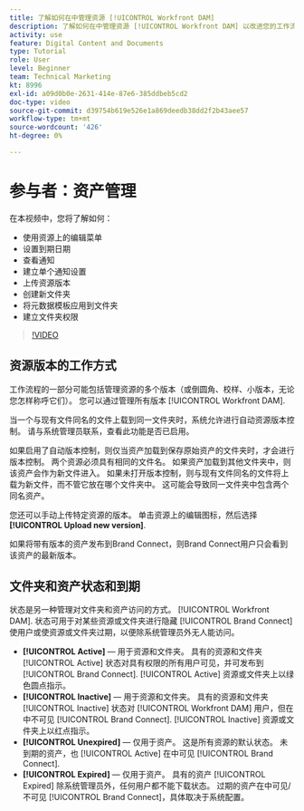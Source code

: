 ```yaml
---
title: 了解如何在中管理资源 [!UICONTROL Workfront DAM]
description: 了解如何在中管理资源 [!UICONTROL Workfront DAM] 以改进您的工作流。
activity: use
feature: Digital Content and Documents
type: Tutorial
role: User
level: Beginner
team: Technical Marketing
kt: 8996
exl-id: a09d0b0e-2631-414e-87e6-385ddbeb5cd2
doc-type: video
source-git-commit: d39754b619e526e1a869deedb38dd2f2b43aee57
workflow-type: tm+mt
source-wordcount: '426'
ht-degree: 0%

---
```


# 参与者：资产管理

在本视频中，您将了解如何：

* 使用资源上的编辑菜单
* 设置到期日期
* 查看通知
* 建立单个通知设置
* 上传资源版本
* 创建新文件夹
* 将元数据模板应用到文件夹
* 建立文件夹权限

>[!VIDEO](https://video.tv.adobe.com/v/335256/?quality=12)

## 资源版本的工作方式

工作流程的一部分可能包括管理资源的多个版本（或倒圆角、校样、小版本，无论您怎样称呼它们）。 您可以通过管理所有版本 [!UICONTROL Workfront DAM].

当一个与现有文件同名的文件上载到同一文件夹时，系统允许进行自动资源版本控制。 请与系统管理员联系，查看此功能是否已启用。

如果启用了自动版本控制，则仅当资产加载到保存原始资产的文件夹时，才会进行版本控制。 两个资源必须具有相同的文件名。 如果资产加载到其他文件夹中，则该资产会作为新文件进入。
如果未打开版本控制，则与现有文件同名的文件将上载为新文件，而不管它放在哪个文件夹中。 这可能会导致同一文件夹中包含两个同名资产。

您还可以手动上传特定资源的版本。 单击资源上的编辑图标，然后选择 **[!UICONTROL Upload new version]**.

如果将带有版本的资产发布到Brand Connect，则Brand Connect用户只会看到该资产的最新版本。

## 文件夹和资产状态和到期

状态是另一种管理对文件夹和资产访问的方式。 [!UICONTROL Workfront DAM]. 状态可用于对某些资源或文件夹进行隐藏 [!UICONTROL Brand Connect] 使用户或使资源或文件夹过期，以便除系统管理员外无人能访问。

* **[!UICONTROL Active]** — 用于资源和文件夹。 具有的资源和文件夹 [!UICONTROL Active] 状态对具有权限的所有用户可见，并可发布到 [!UICONTROL Brand Connect]. [!UICONTROL Active] 资源或文件夹上以绿色圆点指示。
* **[!UICONTROL Inactive]** — 用于资源和文件夹。 具有的资源和文件夹 [!UICONTROL Inactive] 状态对 [!UICONTROL Workfront DAM] 用户，但在中不可见 [!UICONTROL Brand Connect]. [!UICONTROL Inactive] 资源或文件夹上以红点指示。
* **[!UICONTROL Unexpired]** — 仅用于资产。 这是所有资源的默认状态。 未到期的资产，也 [!UICONTROL Active] 在中可见 [!UICONTROL Brand Connect].
* **[!UICONTROL Expired]** — 仅用于资产。 具有的资产 [!UICONTROL Expired] 除系统管理员外，任何用户都不能下载状态。 过期的资产在中可见/不可见 [!UICONTROL Brand Connect]，具体取决于系统配置。

